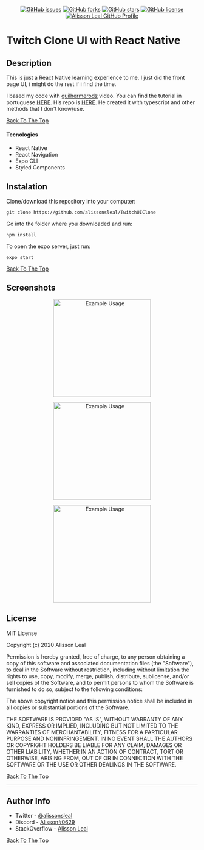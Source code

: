 <p align="center">
    <a href="https://github.com/Alissonsleal/TwitchUIClone/issues"><img alt="GitHub issues" src="https://img.shields.io/github/issues/Alissonsleal/TwitchUIClone?color=sucess&style=flat-square"></a>
    <a href="https://github.com/Alissonsleal/TwitchUIClone/network"><img alt="GitHub forks" src="https://img.shields.io/github/forks/Alissonsleal/TwitchUIClone?color=sucess&style=flat-square"></a>
    <a href="https://github.com/Alissonsleal/TwitchUIClone/stargazers"><img alt="GitHub stars" src="https://img.shields.io/github/stars/Alissonsleal/TwitchUIClone?color=sucess&style=flat-square"></a>
    <a href="https://github.com/Alissonsleal/TwitchUIClone/blob/master/LICENSE"><img alt="GitHub license" src="https://img.shields.io/github/license/Alissonsleal/TwitchUIClone?color=sucess&style=flat-square"></a>
    <a href="https://github.com/Alissonsleal/"><img alt="Alisson Leal GitHub Profile" src="https://img.shields.io/badge/made%20by-Alisson%20Leal-sucess?style=flat-square&logo=appveyor"></a>
</p>

# Twitch Clone UI with React Native

## Description

This is just a React Native learning experience to me. I just did the front page UI, i might do the rest if i find the time.

I based my code with [guilhermerodz](https://github.com/guilhermerodz) video. You can find the tutorial in portuguese [HERE](https://www.youtube.com/watch?v=bJVp_vlvMwQ).
His repo is [HERE](https://github.com/rocketseat-content/youtube-clone-twitch-app). He created it with typescript and other methods that I don't know/use.

[Back To The Top](#Description)

#### Tecnologies

- React Native
- React Navigation
- Expo CLI
- Styled Components

## Instalation

Clone/download this repository into your computer:

`git clone https://github.com/alissonsleal/TwitchUIClone`

Go into the folder where you downloaded and run:

`npm install`

To open the expo server, just run:

`expo start`

[Back To The Top](#Description)

## Screenshots

<p align="center">
<img src="https://i.imgur.com/RWSzwdf.gif" alt="Example Usage" width="256px">
</p>

<p align="center">
<img src="https://i.imgur.com/3Jrasjr.png" alt="Exampla Usage" width="256px">
</p>

<p align="center">
<img src="https://i.imgur.com/Ro1zBUy.png" alt="Exampla Usage" width="256px">
</p>

## License

MIT License

Copyright (c) 2020 Alisson Leal

Permission is hereby granted, free of charge, to any person obtaining a copy
of this software and associated documentation files (the "Software"), to deal
in the Software without restriction, including without limitation the rights
to use, copy, modify, merge, publish, distribute, sublicense, and/or sell
copies of the Software, and to permit persons to whom the Software is
furnished to do so, subject to the following conditions:

The above copyright notice and this permission notice shall be included in all
copies or substantial portions of the Software.

THE SOFTWARE IS PROVIDED "AS IS", WITHOUT WARRANTY OF ANY KIND, EXPRESS OR
IMPLIED, INCLUDING BUT NOT LIMITED TO THE WARRANTIES OF MERCHANTABILITY,
FITNESS FOR A PARTICULAR PURPOSE AND NONINFRINGEMENT. IN NO EVENT SHALL THE AUTHORS OR COPYRIGHT HOLDERS BE LIABLE FOR ANY CLAIM, DAMAGES OR OTHER LIABILITY, WHETHER IN AN ACTION OF CONTRACT, TORT OR OTHERWISE, ARISING FROM, OUT OF OR IN CONNECTION WITH THE SOFTWARE OR THE USE OR OTHER DEALINGS IN THE SOFTWARE.

[Back To The Top](#Description)

---

## Author Info

- Twitter - [@alissonsleal](https://twitter.com/alissonsleal)
- Discord - [Alisson#0629](https://discord.com/)
- StackOverflow - [Alisson Leal](https://stackoverflow.com/users/14122260/alisson-leal)

[Back To The Top](#Description)
